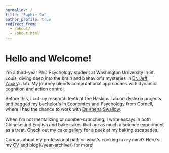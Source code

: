 ```yaml
---
permalink: /
title: "Sophie Su"
author_profile: true
redirect_from: 
  - /about/
  - /about.html
---
```


Hello and Welcome!
======

I'm a third-year PhD Psychology student at Washington University in St. Louis, diving deep into the brain and behavior's mysteries in [Dr. Jeff Zacks](https://dcl.wustl.edu/people/jzacks/)'s lab. My journey blends computational approaches with dynamic cognition and action control.

Before this, I cut my research teeth at the Haskins Lab on dyslexia projects and bagged my bachelor's in Economics and Psychology from Cornell, where I had the chance to work with [Dr.Khena Swallow](https://psychology.cornell.edu/khena-m-swallow). <br/>

When I'm not mentalizing or number-crunching, I write essays in both Chinese and English and bake cakes that are as much a science experiment as a treat. Check out my cake [gallery](//portfolio/) for a peek at my baking escapades.

Curious about my professional path or what's cooking in my mind? Here's my [CV](/files/Sophie_Su_CV.pdf) and blog](/year-archive/)  for more!

